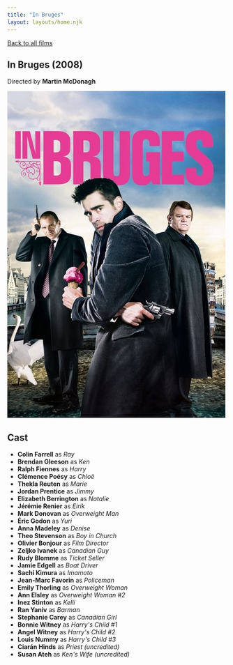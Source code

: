 ```yaml
---
title: "In Bruges"
layout: layouts/home.njk
---
```


<a href="../">Back to all films</a>

<article class="film">
  <h1>In Bruges (2008)</h1>

  <p class="director">
    Directed by <strong>Martin McDonagh</strong>
  </p>

  <img src="../films/posters/in-bruges.jpg" alt="">

  <h2>
    Cast
  </h2>
  <ul>
    <li><strong>Colin Farrell</strong> as <em>Ray</em></li>
<li><strong>Brendan Gleeson</strong> as <em>Ken</em></li>
<li><strong>Ralph Fiennes</strong> as <em>Harry</em></li>
<li><strong>Clémence Poésy</strong> as <em>Chloë</em></li>
<li><strong>Thekla Reuten</strong> as <em>Marie</em></li>
<li><strong>Jordan Prentice</strong> as <em>Jimmy</em></li>
<li><strong>Elizabeth Berrington</strong> as <em>Natalie</em></li>
<li><strong>Jérémie Renier</strong> as <em>Eirik</em></li>
<li><strong>Mark Donovan</strong> as <em>Overweight Man</em></li>
<li><strong>Éric Godon</strong> as <em>Yuri</em></li>
<li><strong>Anna Madeley</strong> as <em>Denise</em></li>
<li><strong>Theo Stevenson</strong> as <em>Boy in Church</em></li>
<li><strong>Olivier Bonjour</strong> as <em>Film Director</em></li>
<li><strong>Zeljko Ivanek</strong> as <em>Canadian Guy</em></li>
<li><strong>Rudy Blomme</strong> as <em>Ticket Seller</em></li>
<li><strong>Jamie Edgell</strong> as <em>Boat Driver</em></li>
<li><strong>Sachi Kimura</strong> as <em>Imamoto</em></li>
<li><strong>Jean-Marc Favorin</strong> as <em>Policeman</em></li>
<li><strong>Emily Thorling</strong> as <em>Overweight Woman</em></li>
<li><strong>Ann Elsley</strong> as <em>Overweight Woman #2</em></li>
<li><strong>Inez Stinton</strong> as <em>Kelli</em></li>
<li><strong>Ran Yaniv</strong> as <em>Barman</em></li>
<li><strong>Stephanie Carey</strong> as <em>Canadian Girl</em></li>
<li><strong>Bonnie Witney</strong> as <em>Harry's Child #1</em></li>
<li><strong>Angel Witney</strong> as <em>Harry's Child #2</em></li>
<li><strong>Louis Nummy</strong> as <em>Harry's Child #3</em></li>
<li><strong>Ciarán Hinds</strong> as <em>Priest (uncredited)</em></li>
<li><strong>Susan Ateh</strong> as <em>Ken's Wife (uncredited)</em></li>
  </ul>
</article>
